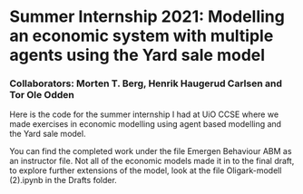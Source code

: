 # Summer Internship 2021: Modelling an economic system with multiple agents using the Yard sale model
### Collaborators: Morten T. Berg, Henrik Haugerud Carlsen and Tor Ole Odden

Here is the code for the summer internship I had at UiO CCSE where we made exercises in economic modelling using agent based modelling and the Yard sale model.

You can find the completed work under the file Emergen Behaviour ABM as an instructor file. Not all of the economic models made it in to the final draft, to explore further extensions of the model, look at the file Oligark-modell (2).ipynb in the Drafts folder.
